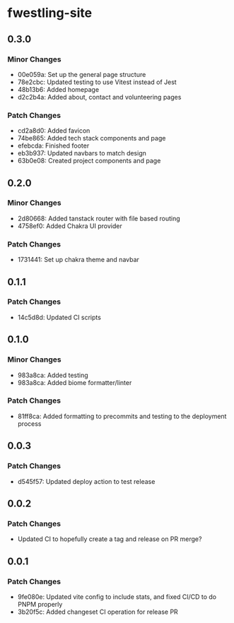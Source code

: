 # fwestling-site

## 0.3.0

### Minor Changes

- 00e059a: Set up the general page structure
- 78e2cbc: Updated testing to use Vitest instead of Jest
- 48b13b6: Added homepage
- d2c2b4a: Added about, contact and volunteering pages

### Patch Changes

- cd2a8d0: Added favicon
- 74be865: Added tech stack components and page
- efebcda: Finished footer
- eb3b937: Updated navbars to match design
- 63b0e08: Created project components and page

## 0.2.0

### Minor Changes

- 2d80668: Added tanstack router with file based routing
- 4758ef0: Added Chakra UI provider

### Patch Changes

- 1731441: Set up chakra theme and navbar

## 0.1.1

### Patch Changes

- 14c5d8d: Updated CI scripts

## 0.1.0

### Minor Changes

- 983a8ca: Added testing
- 983a8ca: Added biome formatter/linter

### Patch Changes

- 81ff8ca: Added formatting to precommits and testing to the deployment process

## 0.0.3

### Patch Changes

- d545f57: Updated deploy action to test release

## 0.0.2

### Patch Changes

- Updated CI to hopefully create a tag and release on PR merge?

## 0.0.1

### Patch Changes

- 9fe080e: Updated vite config to include stats, and fixed CI/CD to do PNPM properly
- 3b20f5c: Added changeset CI operation for release PR
